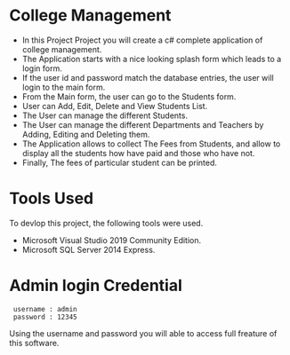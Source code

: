 # College Management
       
- In this Project Project you will create a c# complete application of college management. 
- The Application starts with a nice looking splash form which leads to a login form.  
- If the user id and password match the database entries, the user will login to the main form.
- From the Main form, the user can go to the Students form. 
- User can Add, Edit, Delete and View Students List.
- The User can manage the different Students.
- The User can manage the different Departments and Teachers by Adding, Editing and Deleting them.
- The Application allows to collect The Fees from Students, and allow to display all the students how have paid and those who have not.
- Finally, The fees of particular student can be printed.


# Tools Used

   To devlop this project, the following tools were used.
- Microsoft Visual Studio 2019 Community Edition.
- Microsoft SQL Server 2014 Express.

	
# Admin login Credential

     username : admin
     password : 12345

Using the username and password you will able to access full freature of this software.
